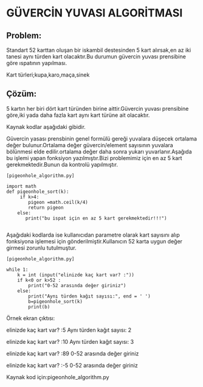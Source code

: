 # GÜVERCİN YUVASI ALGORİTMASI 

## Problem:

Standart 52 karttan oluşan bir iskambil destesinden 5 kart alırsak,en az iki tanesi aynı türden kart olacaktır.Bu durumun güvercin yuvası prensibine göre ıspatının yapılması.

Kart türleri;kupa,karo,maça,sinek

## Çözüm:

5 kartın her biri dört kart türünden birine aittir.Güvercin yuvası prensibine göre,iki yada daha fazla kart aynı kart türüne ait olacaktır.

Kaynak kodlar aşağıdaki gibidir.

Güvercin yasası prensbinin genel formülü gereği yuvalara düşecek ortalama değer bulunur.Ortalama değer güvercin/element sayısının yuvalara  bölünmesi elde edilir.ortalama değer daha sonra yukarı yuvarlanır.Aşağıda bu işlemi yapan fonksiyon yazılmıştır.Bizi problemimiz için en az 5 kart gerekmektedir.Bunun da kontrolü yapılmıştır.

```
[pigeonhole_algorithm.py]

import math
def pigeonhole_sort(k): 
     if k>4:
        pigeon =math.ceil(k/4)
        return pigeon
    else:
       print("bu ispat için en az 5 kart gerekmektedir!!!") 
   
 ```
   
Aşağıdaki kodlarda ise kullanıcıdan parametre olarak kart sayısını alıp fonksiyona işlemesi için gönderilmiştir.Kullanıcın 52 karta uygun değer girmesi zorunlu tutulmuştur.

```
[pigeonhole_algorithm.py]

while 1:
    k = int (input("elinizde kaç kart var? :"))
    if k<0 or k>52 :
        print("0-52 arasında değer giriniz")
    else:
        print("Aynı türden kağıt sayısı:", end = ' ') 
        b=pigeonhole_sort(k)     
        print(b)
 ```      
Örnek ekran çıktısı:

 elinizde kaç kart var? :5
 Aynı türden kağıt sayısı: 2

 elinizde kaç kart var? :10
 Aynı türden kağıt sayısı: 3
 
 elinizde kaç kart var? :89
 0-52 arasında değer giriniz

 elinizde kaç kart var? :-5
 0-52 arasında değer giriniz

Kaynak kod için:pigeonhole_algorithm.py
